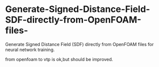 # Generate-Signed-Distance-Field-SDF-directly-from-OpenFOAM-files-
Generate Signed Distance Field (SDF) directly from OpenFOAM files for neural network training.

from openfoam to vtp is ok,but should be improved.
